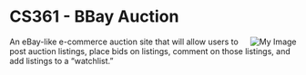 # CS361 - BBay Auction

<img align="right" src="https://user-images.githubusercontent.com/28117713/194800101-8d524efe-ed34-48f2-9a77-cb3b51c5bfd1.png" alt="My Image">

An eBay-like e-commerce auction site that will allow users to post auction listings, place bids on listings, comment on those listings, and add listings to a “watchlist.”
